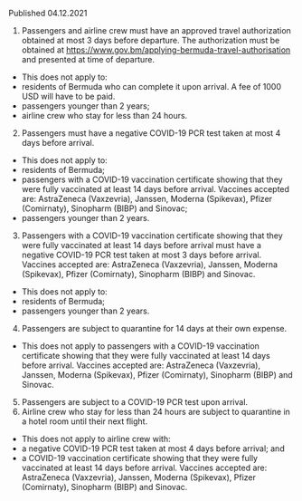 Published 04.12.2021
1. Passengers and airline crew must have an approved travel authorization obtained at most 3 days before departure. The authorization must be obtained at <a href="https://www.gov.bm/applying-bermuda-travel-authorisation">https://www.gov.bm/applying-bermuda-travel-authorisation</a> and presented at time of departure.
- This does not apply to:
- residents of Bermuda who can complete it upon arrival. A fee of 1000 USD will have to be paid.
- passengers younger than 2 years;
- airline crew who stay for less than 24 hours.
2. Passengers must have a negative COVID-19 PCR test taken at most 4 days before arrival.
- This does not apply to:
- residents of Bermuda;
- passengers with a COVID-19 vaccination certificate showing that they were fully vaccinated at least 14 days before arrival. Vaccines accepted are: AstraZeneca (Vaxzevria), Janssen, Moderna (Spikevax), Pfizer (Comirnaty), Sinopharm (BIBP) and Sinovac;
- passengers younger than 2 years.
3. Passengers with a COVID-19 vaccination certificate showing that they were fully vaccinated at least 14 days before arrival must have a negative COVID-19 PCR test taken at most 3 days before arrival. Vaccines accepted are: AstraZeneca (Vaxzevria), Janssen, Moderna (Spikevax), Pfizer (Comirnaty), Sinopharm (BIBP) and Sinovac.
- This does not apply to:
- residents of Bermuda;
- passengers younger than 2 years.
4. Passengers are subject to quarantine for 14 days at their own expense.
- This does not apply to passengers with a COVID-19 vaccination certificate showing that they were fully vaccinated at least 14 days before arrival. Vaccines accepted are: AstraZeneca (Vaxzevria), Janssen, Moderna (Spikevax), Pfizer (Comirnaty), Sinopharm (BIBP) and Sinovac.
5. Passengers are subject to a COVID-19 PCR test upon arrival.
6. Airline crew who stay for less than 24 hours are subject to quarantine in a hotel room until their next flight.
- This does not apply to airline crew with:
- a negative COVID-19 PCR test taken at most 4 days before arrival; and
- a COVID-19 vaccination certificate showing that they were fully vaccinated at least 14 days before arrival. Vaccines accepted are: AstraZeneca (Vaxzevria), Janssen, Moderna (Spikevax), Pfizer (Comirnaty), Sinopharm (BIBP) and Sinovac.
